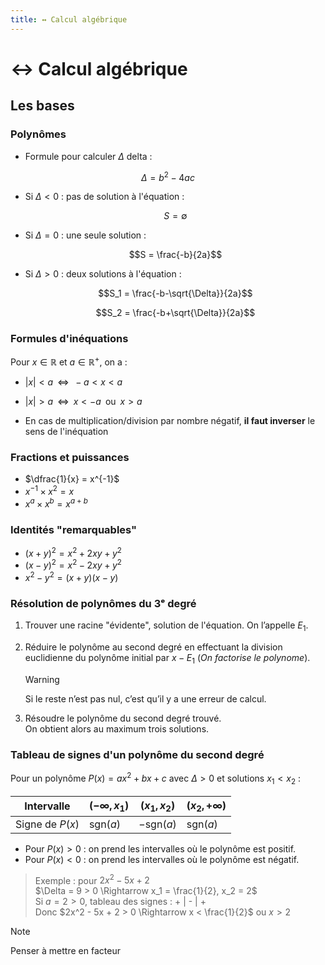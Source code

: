 ```yaml
---
title: ↔️ Calcul algébrique
---
```


# ↔️ Calcul algébrique

## Les bases

### Polynômes

- Formule pour calculer $\Delta$ delta :

$$\Delta = b^2 - 4ac$$

- Si $\Delta < 0$ : pas de solution à l'équation :

  $$S = \emptyset$$

- Si $\Delta = 0$ : une seule solution :

  $$S = \frac{-b}{2a}$$

- Si $\Delta > 0$ : deux solutions à l'équation :

  $$S_1 = \frac{-b-\sqrt{\Delta}}{2a}$$

  $$S_2 = \frac{-b+\sqrt{\Delta}}{2a}$$

### Formules d'inéquations

Pour $x \in \mathbb{R}$ et $a \in \mathbb{R}^+$, on a :

- $|x| < a \;\;\Longleftrightarrow\;\; -a < x < a$
- $|x| > a \;\;\Longleftrightarrow\;\; x < -a \;\;\text{ou}\;\; x > a$

- En cas de multiplication/division par nombre négatif, **il faut inverser** le sens de l'inéquation

### Fractions et puissances

- $\dfrac{1}{x} = x^{-1}$
- $x^{-1} \times x^2 = x$
- $x^a \times x^b = x^{a + b}$

### Identités "remarquables"

- $(x + y)^2 = x^2 + 2xy + y^2$
- $(x - y)^2 = x^2 - 2xy + y^2$
- $x^2 - y^2 = (x + y)(x - y)$

### Résolution de polynômes du 3ᵉ degré

1. Trouver une racine "évidente", solution de l'équation. On l’appelle $E_1$.  
2. Réduire le polynôme au second degré en effectuant la division euclidienne du polynôme initial par $x - E_1$ (*On factorise le polynome*).

   > [!WARNING]  
   > Si le reste n’est pas nul, c’est qu’il y a une erreur de calcul.  

3. Résoudre le polynôme du second degré trouvé.  
   On obtient alors au maximum trois solutions.  

### Tableau de signes d'un polynôme du second degré

Pour un polynôme $P(x) = ax^2 + bx + c$ avec $\Delta > 0$ et solutions $x_1 < x_2$ :  

| Intervalle      | $(-\infty, x_1)$ | $(x_1, x_2)$     | $(x_2, +\infty)$ |
| --------------- | ---------------- | ---------------- | ---------------- |
| Signe de $P(x)$ | $\text{sgn}(a)$  | $-\text{sgn}(a)$ | $\text{sgn}(a)$  |

- Pour $P(x) > 0$ : on prend les intervalles où le polynôme est positif.  
- Pour $P(x) < 0$ : on prend les intervalles où le polynôme est négatif.  

> Exemple : pour $2x^2 - 5x + 2$  
> $\Delta = 9 > 0 \Rightarrow x_1 = \frac{1}{2}, x_2 = 2$  
> Si $a=2>0$, tableau des signes : + | - | +  
> Donc $2x^2 - 5x + 2 > 0 \Rightarrow x < \frac{1}{2}$ ou $x > 2$

> [!NOTE] 
> Penser à mettre en facteur
